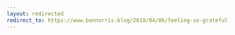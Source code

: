 ```yaml
---
layout: redirected
redirect_to: https://www.bennorris.blog/2019/04/06/feeling-so-grateful.html
---
```

